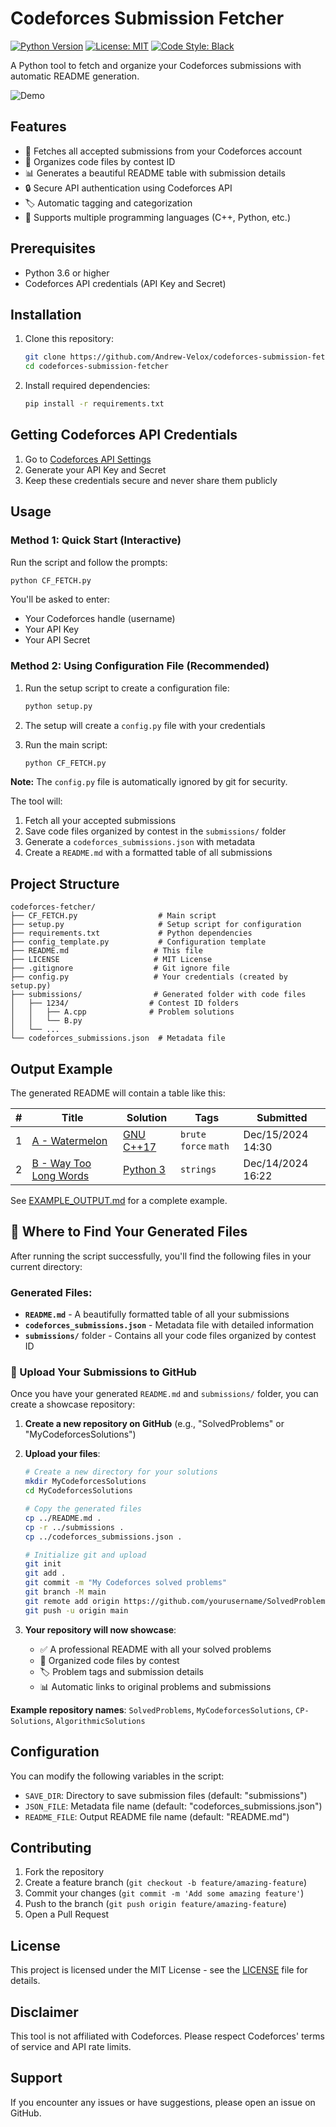 # Codeforces Submission Fetcher

[![Python Version](https://img.shields.io/badge/python-3.6%2B-blue.svg)](https://www.python.org/downloads/)
[![License: MIT](https://img.shields.io/badge/License-MIT-yellow.svg)](https://opensource.org/licenses/MIT)
[![Code Style: Black](https://img.shields.io/badge/code%20style-black-000000.svg)](https://github.com/psf/black)

A Python tool to fetch and organize your Codeforces submissions with automatic README generation.

![Demo](https://img.shields.io/badge/status-active-brightgreen.svg)

## Features

- 🚀 Fetches all accepted submissions from your Codeforces account
- 📁 Organizes code files by contest ID
- 📊 Generates a beautiful README table with submission details
- 🔒 Secure API authentication using Codeforces API
- 🏷️ Automatic tagging and categorization
- 📝 Supports multiple programming languages (C++, Python, etc.)

## Prerequisites

- Python 3.6 or higher
- Codeforces API credentials (API Key and Secret)

## Installation

1. Clone this repository:
   ```bash
   git clone https://github.com/Andrew-Velox/codeforces-submission-fetcher.git
   cd codeforces-submission-fetcher
   ```

2. Install required dependencies:
   ```bash
   pip install -r requirements.txt
   ```

## Getting Codeforces API Credentials

1. Go to [Codeforces API Settings](https://codeforces.com/settings/api)
2. Generate your API Key and Secret
3. Keep these credentials secure and never share them publicly

## Usage

### Method 1: Quick Start (Interactive)

Run the script and follow the prompts:

```bash
python CF_FETCH.py
```

You'll be asked to enter:
- Your Codeforces handle (username)
- Your API Key  
- Your API Secret

### Method 2: Using Configuration File (Recommended)

1. Run the setup script to create a configuration file:
   ```bash
   python setup.py
   ```

2. The setup will create a `config.py` file with your credentials

3. Run the main script:
   ```bash
   python CF_FETCH.py
   ```

**Note:** The `config.py` file is automatically ignored by git for security.

The tool will:
1. Fetch all your accepted submissions
2. Save code files organized by contest in the `submissions/` folder
3. Generate a `codeforces_submissions.json` with metadata
4. Create a `README.md` with a formatted table of all submissions

## Project Structure

```
codeforces-fetcher/
├── CF_FETCH.py                  # Main script
├── setup.py                     # Setup script for configuration
├── requirements.txt             # Python dependencies
├── config_template.py           # Configuration template
├── README.md                   # This file
├── LICENSE                     # MIT License
├── .gitignore                  # Git ignore file
├── config.py                   # Your credentials (created by setup.py)
├── submissions/                # Generated folder with code files
│   ├── 1234/                  # Contest ID folders
│   │   ├── A.cpp              # Problem solutions
│   │   └── B.py
│   └── ...
└── codeforces_submissions.json  # Metadata file
```

## Output Example

The generated README will contain a table like this:

| # | Title | Solution | Tags | Submitted |
|:-:|-------|----------|------|-----------|
| 1 | [A - Watermelon](https://codeforces.com/contest/4/problem/A) | [GNU C++17](https://codeforces.com/contest/4/submission/123456789) | `brute force` `math` | Dec/15/2024 14:30 |
| 2 | [B - Way Too Long Words](https://codeforces.com/contest/71/problem/A) | [Python 3](https://codeforces.com/contest/71/submission/123456788) | `strings` | Dec/14/2024 16:22 |

See [EXAMPLE_OUTPUT.md](EXAMPLE_OUTPUT.md) for a complete example.

## 📁 Where to Find Your Generated Files

After running the script successfully, you'll find the following files in your current directory:

### Generated Files:
- **`README.md`** - A beautifully formatted table of all your submissions
- **`codeforces_submissions.json`** - Metadata file with detailed information
- **`submissions/`** folder - Contains all your code files organized by contest ID

### 🚀 Upload Your Submissions to GitHub

Once you have your generated `README.md` and `submissions/` folder, you can create a showcase repository:

1. **Create a new repository on GitHub** (e.g., "SolvedProblems" or "MyCodeforcesSolutions")

2. **Upload your files**:
   ```bash
   # Create a new directory for your solutions
   mkdir MyCodeforcesSolutions
   cd MyCodeforcesSolutions
   
   # Copy the generated files
   cp ../README.md .
   cp -r ../submissions .
   cp ../codeforces_submissions.json .
   
   # Initialize git and upload
   git init
   git add .
   git commit -m "My Codeforces solved problems"
   git branch -M main
   git remote add origin https://github.com/yourusername/SolvedProblems.git
   git push -u origin main
   ```

3. **Your repository will now showcase**:
   - ✅ A professional README with all your solved problems
   - 📂 Organized code files by contest
   - 🏷️ Problem tags and submission details
   - 📊 Automatic links to original problems and submissions

**Example repository names**: `SolvedProblems`, `MyCodeforcesSolutions`, `CP-Solutions`, `AlgorithmicSolutions`

## Configuration

You can modify the following variables in the script:
- `SAVE_DIR`: Directory to save submission files (default: "submissions")
- `JSON_FILE`: Metadata file name (default: "codeforces_submissions.json")
- `README_FILE`: Output README file name (default: "README.md")

## Contributing

1. Fork the repository
2. Create a feature branch (`git checkout -b feature/amazing-feature`)
3. Commit your changes (`git commit -m 'Add some amazing feature'`)
4. Push to the branch (`git push origin feature/amazing-feature`)
5. Open a Pull Request

## License

This project is licensed under the MIT License - see the [LICENSE](LICENSE) file for details.

## Disclaimer

This tool is not affiliated with Codeforces. Please respect Codeforces' terms of service and API rate limits.

## Support

If you encounter any issues or have suggestions, please open an issue on GitHub.
